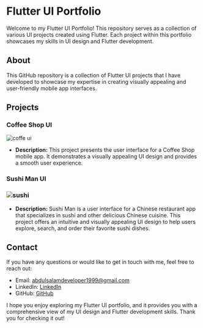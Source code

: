 # Flutter UI Portfolio

Welcome to my Flutter UI Portfolio! This repository serves as a collection of various UI projects created using Flutter. Each project within this portfolio showcases my skills in UI design and Flutter development.

## About

This GitHub repository is a collection of Flutter UI projects that I have developed to showcase my expertise in creating visually appealing and user-friendly mobile app interfaces.

## Projects

### Coffee Shop UI
![coffe ui](https://github.com/abdulsalamdeveloper1999/Flutter-UI-Gallery/assets/114761249/c82ea4bc-8b4b-4b8a-985b-5ed0f28185e8)


- **Description:** This project presents the user interface for a Coffee Shop mobile app. It demonstrates a visually appealing UI design and provides a smooth user experience.

### Sushi Man UI
### ![sushi](https://github.com/abdulsalamdeveloper1999/Flutter-UI-Gallery/assets/114761249/d135af2f-7c7f-4614-8344-1a6102c53f14)

- **Description:** Sushi Man is a user interface for a Chinese restaurant app that specializes in sushi and other delicious Chinese cuisine. This project offers an intuitive and visually appealing UI design to help users explore, search, and order their favorite sushi dishes.



## Contact

If you have any questions or would like to get in touch with me, feel free to reach out:

- Email: [abdulsalamdeveloper1999@gmail.com](mailto:abdulsalamdeveloper1999@gmail.com)
- LinkedIn: [LinkedIn](https://www.linkedin.com/in/abdul-salam-432b4a24b)
- GitHub: [GitHub](https://github.com/abdulsalamdeveloper1999)


I hope you enjoy exploring my Flutter UI portfolio, and it provides you with a comprehensive view of my UI design and Flutter development skills. Thank you for checking it out!
